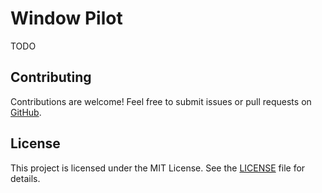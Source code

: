 # Window Pilot

TODO

## Contributing

Contributions are welcome! Feel free to submit issues or pull requests on [GitHub](https://github.com/ticklemynausea/WindowPilot.spoon).

## License

This project is licensed under the MIT License. See the [LICENSE](./LICENSE) file for details.

